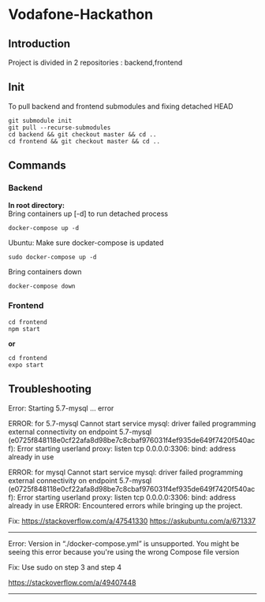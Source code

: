 # Vodafone-Hackathon

## Introduction
Project is divided in 2 repositories : backend,frontend

## Init
To pull backend and frontend submodules and fixing detached HEAD
```shell
git submodule init
git pull --recurse-submodules
cd backend && git checkout master && cd ..
cd frontend && git checkout master && cd ..
```

## Commands

### Backend

**In root directory:<br />**
Bring containers up  [-d] to run detached process
```shell
docker-compose up -d
```
Ubuntu: Make sure docker-compose is updated
```shell
sudo docker-compose up -d
```
Bring containers down
```shell
docker-compose down
```

### Frontend

```shell
cd frontend
npm start
```
**or**

```shell
cd frontend
expo start
```

## Troubleshooting
Error:
Starting 5.7-mysql ... error

ERROR: for 5.7-mysql  Cannot start service mysql: driver failed programming external connectivity on endpoint 5.7-mysql (e0725f848118e0cf22afa8d98be7c8cbaf976031f4ef935de649f7420f540acf): Error starting userland proxy: listen tcp 0.0.0.0:3306: bind: address already in use

ERROR: for mysql  Cannot start service mysql: driver failed programming external connectivity on endpoint 5.7-mysql (e0725f848118e0cf22afa8d98be7c8cbaf976031f4ef935de649f7420f540acf): Error starting userland proxy: listen tcp 0.0.0.0:3306: bind: address already in use
ERROR: Encountered errors while bringing up the project.

Fix:
https://stackoverflow.com/a/47541330
https://askubuntu.com/a/671337

------
Error:
Version in “./docker-compose.yml” is unsupported. You might be seeing this error because you're using the wrong Compose file version

Fix:
Use sudo on step 3 and step 4

https://stackoverflow.com/a/49407448

------
